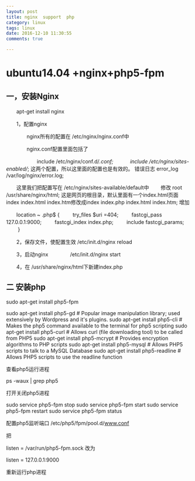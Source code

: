 ```yaml
---
layout: post
title: nginx  support  php
category: linux
tags: linux 
date: 2016-12-10 11:30:55
comments: true

---
```


#  ubuntu14.04 +nginx+php5-fpm

## 一，安装Nginx

　　apt-get install nginx

　　1，配置nginx

　　　　nginx所有的配置在 /etc/nginx/nginx.conf中

　　　　nginx.conf配置里面包括了

　　　　　　include /etc/nginx/conf.d/*.conf;
        　　　include /etc/nginx/sites-enabled/*;
        这两个配置，所以这里面的配置也是有效的。
       错误日志 error_log /var/log/nginx/error.log;
 
　　这里我们把配置写在 /etc/nginx/sites-available/default中
　　修改  root /usr/share/nginx/html;   这是网页的根目录，默认里面有一个index.html页面
     index  index.html index.htm修改成index index.php index.html index.htm;
     增加  
       
　　location ~ \.php$ {
              　　  try_files $uri =404;
              　　  fastcgi_pass 127.0.0.1:9000;
              　　  fastcgi_index index.php;
              　　  include fastcgi_params;
      　　  }
 
　　2，保存文件，使配置生效 /etc/init.d/nginx reload
 
　　3，启动nginx
　　　　/etc/init.d/nginx start
 
　　4，在 /usr/share/nginx/html下新建index.php
　　　　<? php
　　　　phpinfo();
　　　　?>

## 二 安装php

sudo apt-get install php5-fpm

sudo apt-get install php5-gd  # Popular image manipulation library; used extensively by Wordpress and it's plugins.
sudo apt-get install php5-cli   # Makes the php5 command available to the terminal for php5 scripting
sudo apt-get install php5-curl    # Allows curl (file downloading tool) to be called from PHP5
sudo apt-get install php5-mcrypt   # Provides encryption algorithms to PHP scripts
sudo apt-get install php5-mysql   # Allows PHP5 scripts to talk to a MySQL Database
sudo apt-get install php5-readline  # Allows PHP5 scripts to use the readline function

查看php5运行进程

ps -waux | grep php5

打开关闭php5进程

sudo service php5-fpm stop
sudo service php5-fpm start
sudo service php5-fpm restart
sudo service php5-fpm status

配置php5监听端口  /etc/php5/fpm/pool.d/www.conf

把

listen = /var/run/php5-fpm.sock  改为

listen = 127.0.0.1:9000

重新运行php进程
